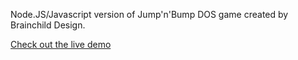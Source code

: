 Node.JS/Javascript version of Jump'n'Bump DOS game created by Brainchild Design.


[Check out the live demo](http://jump-and-bump.appspot.com/online)
